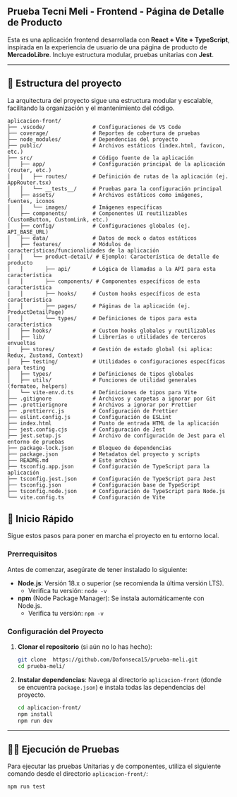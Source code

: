 ## Prueba Tecni Meli - Frontend - Página de Detalle de Producto

Esta es una aplicación frontend desarrollada con **React + Vite + TypeScript**, inspirada en la experiencia de usuario de una página de producto de **MercadoLibre**. Incluye estructura modular, pruebas unitarias con **Jest**.

---

## 📁 Estructura del proyecto
La arquitectura del proyecto sigue una estructura modular y escalable, facilitando la organización y el mantenimiento del código.
```
aplicacion-front/
├── .vscode/               # Configuraciones de VS Code
├── coverage/              # Reportes de cobertura de pruebas
├── node_modules/          # Dependencias del proyecto
├── public/                # Archivos estáticos (index.html, favicon, etc.)
├── src/                   # Código fuente de la aplicación
│   ├── app/               # Configuración principal de la aplicación (router, etc.)
│   │   ├── routes/        # Definición de rutas de la aplicación (ej. AppRouter.tsx)
│   │   └── __tests__/     # Pruebas para la configuración principal
│   ├── assets/            # Archivos estáticos como imágenes, fuentes, iconos
│   │   └── images/        # Imágenes específicas
│   ├── components/        # Componentes UI reutilizables (CustomButton, CustomLink, etc.)
│   ├── config/            # Configuraciones globales (ej. API_BASE_URL)
│   ├── data/              # Datos de mock o datos estáticos
│   ├── features/          # Módulos de características/funcionalidades de la aplicación
│   │   └── product-detail/ # Ejemplo: Característica de detalle de producto
│   │       ├── api/       # Lógica de llamadas a la API para esta característica
│   │       ├── components/ # Componentes específicos de esta característica
│   │       ├── hooks/     # Custom hooks específicos de esta característica
│   │       ├── pages/     # Páginas de la aplicación (ej. ProductDetailPage)
│   │       └── types/     # Definiciones de tipos para esta característica
│   ├── hooks/             # Custom hooks globales y reutilizables
│   ├── lib/               # Librerías o utilidades de terceros envueltas
│   ├── stores/            # Gestión de estado global (si aplica: Redux, Zustand, Context)
│   ├── testing/           # Utilidades o configuraciones específicas para testing
│   ├── types/             # Definiciones de tipos globales
│   ├── utils/             # Funciones de utilidad generales (formateo, helpers)
│   └── vite-env.d.ts      # Definiciones de tipos para Vite
├── .gitignore             # Archivos y carpetas a ignorar por Git
├── .prettierignore        # Archivos a ignorar por Prettier
├── .prettierrc.js         # Configuración de Prettier
├── eslint.config.js       # Configuración de ESLint
├── index.html             # Punto de entrada HTML de la aplicación
├── jest.config.cjs        # Configuración de Jest
├── jest.setup.js          # Archivo de configuración de Jest para el entorno de pruebas
├── package-lock.json      # Bloqueo de dependencias
├── package.json           # Metadatos del proyecto y scripts
├── README.md              # Este archivo
├── tsconfig.app.json      # Configuración de TypeScript para la aplicación
├── tsconfig.jest.json     # Configuración de TypeScript para Jest
├── tsconfig.json          # Configuración base de TypeScript
├── tsconfig.node.json     # Configuración de TypeScript para Node.js
└── vite.config.ts         # Configuración de Vite

```

## 🚀 Inicio Rápido

Sigue estos pasos para poner en marcha el proyecto en tu entorno local.

### **Prerrequisitos**

Antes de comenzar, asegúrate de tener instalado lo siguiente:

* **Node.js**: Versión 18.x o superior (se recomienda la última versión LTS).
    * Verifica tu versión: `node -v`
* **npm** (Node Package Manager): Se instala automáticamente con Node.js.
    * Verifica tu versión: `npm -v`

### **Configuración del Proyecto**

1.  **Clonar el repositorio** (si aún no lo has hecho):
    ```bash
    git clone  https://github.com/Dafonseca15/prueba-meli.git
    cd prueba-meli/
    ```
2.  **Instalar dependencias**:
    Navega al directorio `aplicacion-front` (donde se encuentra `package.json`) e instala todas las dependencias del proyecto.
    ```bash
    cd aplicacion-front/
    npm install
    npm run dev
    ```
---

## 🏃‍♀️ Ejecución de Pruebas

Para ejecutar las pruebas Unitarias y de componentes, utiliza el siguiente comando desde el directorio `aplicacion-front/`:

```bash
npm run test